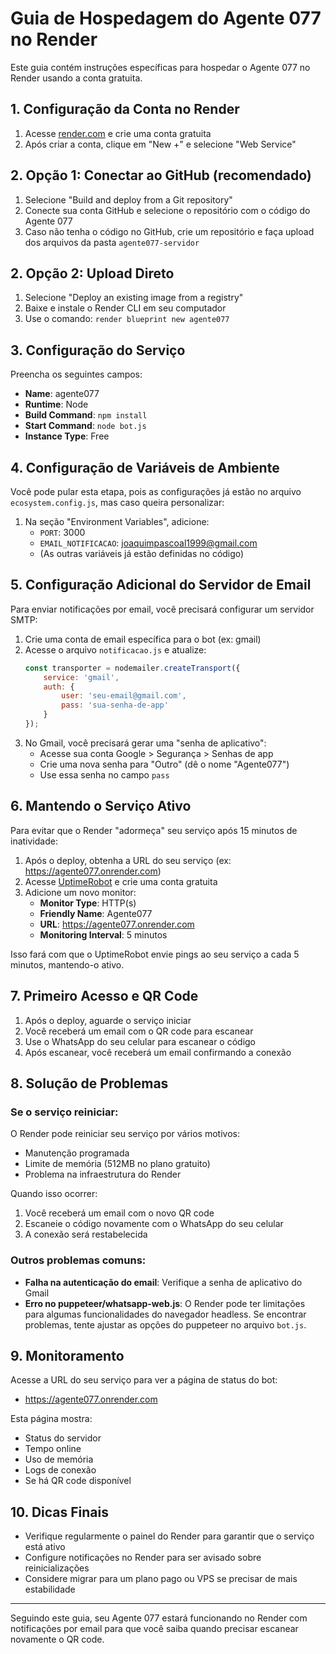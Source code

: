 # Guia de Hospedagem do Agente 077 no Render

Este guia contém instruções específicas para hospedar o Agente 077 no Render usando a conta gratuita.

## 1. Configuração da Conta no Render

1. Acesse [render.com](https://render.com) e crie uma conta gratuita
2. Após criar a conta, clique em "New +" e selecione "Web Service"

## 2. Opção 1: Conectar ao GitHub (recomendado)

1. Selecione "Build and deploy from a Git repository"
2. Conecte sua conta GitHub e selecione o repositório com o código do Agente 077
3. Caso não tenha o código no GitHub, crie um repositório e faça upload dos arquivos da pasta `agente077-servidor`

## 2. Opção 2: Upload Direto

1. Selecione "Deploy an existing image from a registry"
2. Baixe e instale o Render CLI em seu computador
3. Use o comando: `render blueprint new agente077`

## 3. Configuração do Serviço

Preencha os seguintes campos:

- **Name**: agente077
- **Runtime**: Node
- **Build Command**: `npm install`
- **Start Command**: `node bot.js`
- **Instance Type**: Free

## 4. Configuração de Variáveis de Ambiente

Você pode pular esta etapa, pois as configurações já estão no arquivo `ecosystem.config.js`, mas caso queira personalizar:

1. Na seção "Environment Variables", adicione:
   - `PORT`: 3000
   - `EMAIL_NOTIFICACAO`: joaquimpascoal1999@gmail.com
   - (As outras variáveis já estão definidas no código)

## 5. Configuração Adicional do Servidor de Email

Para enviar notificações por email, você precisará configurar um servidor SMTP:

1. Crie uma conta de email específica para o bot (ex: gmail)
2. Acesse o arquivo `notificacao.js` e atualize:
   ```javascript
   const transporter = nodemailer.createTransport({
       service: 'gmail',
       auth: {
           user: 'seu-email@gmail.com',
           pass: 'sua-senha-de-app'
       }
   });
   ```
3. No Gmail, você precisará gerar uma "senha de aplicativo":
   - Acesse sua conta Google > Segurança > Senhas de app
   - Crie uma nova senha para "Outro" (dê o nome "Agente077")
   - Use essa senha no campo `pass`

## 6. Mantendo o Serviço Ativo

Para evitar que o Render "adormeça" seu serviço após 15 minutos de inatividade:

1. Após o deploy, obtenha a URL do seu serviço (ex: https://agente077.onrender.com)
2. Acesse [UptimeRobot](https://uptimerobot.com) e crie uma conta gratuita
3. Adicione um novo monitor:
   - **Monitor Type**: HTTP(s)
   - **Friendly Name**: Agente077
   - **URL**: https://agente077.onrender.com
   - **Monitoring Interval**: 5 minutos

Isso fará com que o UptimeRobot envie pings ao seu serviço a cada 5 minutos, mantendo-o ativo.

## 7. Primeiro Acesso e QR Code

1. Após o deploy, aguarde o serviço iniciar
2. Você receberá um email com o QR code para escanear
3. Use o WhatsApp do seu celular para escanear o código
4. Após escanear, você receberá um email confirmando a conexão

## 8. Solução de Problemas

### Se o serviço reiniciar:

O Render pode reiniciar seu serviço por vários motivos:
- Manutenção programada
- Limite de memória (512MB no plano gratuito)
- Problema na infraestrutura do Render

Quando isso ocorrer:
1. Você receberá um email com o novo QR code
2. Escaneie o código novamente com o WhatsApp do seu celular
3. A conexão será restabelecida

### Outros problemas comuns:

- **Falha na autenticação do email**: Verifique a senha de aplicativo do Gmail
- **Erro no puppeteer/whatsapp-web.js**: O Render pode ter limitações para algumas funcionalidades do navegador headless. Se encontrar problemas, tente ajustar as opções do puppeteer no arquivo `bot.js`.

## 9. Monitoramento

Acesse a URL do seu serviço para ver a página de status do bot:
- https://agente077.onrender.com

Esta página mostra:
- Status do servidor
- Tempo online
- Uso de memória
- Logs de conexão
- Se há QR code disponível

## 10. Dicas Finais

- Verifique regularmente o painel do Render para garantir que o serviço está ativo
- Configure notificações no Render para ser avisado sobre reinicializações
- Considere migrar para um plano pago ou VPS se precisar de mais estabilidade

---

Seguindo este guia, seu Agente 077 estará funcionando no Render com notificações por email para que você saiba quando precisar escanear novamente o QR code. 